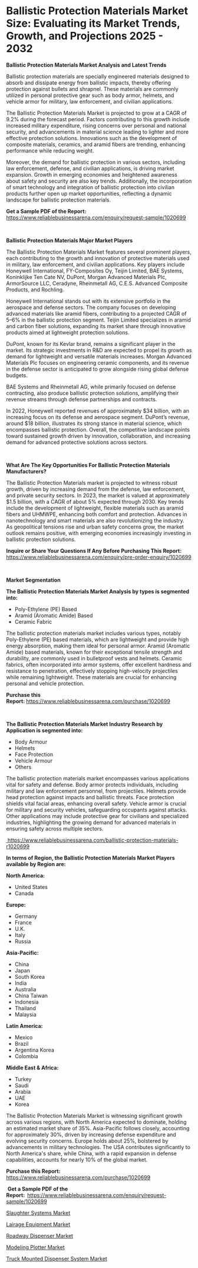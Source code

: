 <p><h1>Ballistic Protection Materials Market Size: Evaluating its Market Trends, Growth, and Projections 2025 - 2032</h1></p><p><strong>Ballistic Protection Materials Market Analysis and Latest Trends</strong></p>
<p><p>Ballistic protection materials are specially engineered materials designed to absorb and dissipate energy from ballistic impacts, thereby offering protection against bullets and shrapnel. These materials are commonly utilized in personal protective gear such as body armor, helmets, and vehicle armor for military, law enforcement, and civilian applications.</p><p>The Ballistic Protection Materials Market is projected to grow at a CAGR of 9.2% during the forecast period. Factors contributing to this growth include increased military expenditure, rising concerns over personal and national security, and advancements in material science leading to lighter and more effective protection solutions. Innovations such as the development of composite materials, ceramics, and aramid fibers are trending, enhancing performance while reducing weight.</p><p>Moreover, the demand for ballistic protection in various sectors, including law enforcement, defense, and civilian applications, is driving market expansion. Growth in emerging economies and heightened awareness about safety and security are also key trends. Additionally, the incorporation of smart technology and integration of ballistic protection into civilian products further open up market opportunities, reflecting a dynamic landscape for ballistic protection materials.</p></p>
<p><strong>Get a Sample PDF of the Report:&nbsp;</strong> <a href="https://www.reliablebusinessarena.com/enquiry/request-sample/1020699?utm_campaign=2175&utm_medium=2&utm_source=Github&utm_content=ia&utm_term=28022025&utm_id=ballistic-protection-materials">https://www.reliablebusinessarena.com/enquiry/request-sample/1020699</a></p>
<p>&nbsp;</p>
<p><strong>Ballistic Protection Materials Major Market Players</strong></p>
<p><p>The Ballistic Protection Materials Market features several prominent players, each contributing to the growth and innovation of protective materials used in military, law enforcement, and civilian applications. Key players include Honeywell International, FY-Composites Oy, Teijin Limited, BAE Systems, Koninklijke Ten Cate NV, DuPont, Morgan Advanced Materials Plc, ArmorSource LLC, Ceradyne, Rheinmetall AG, C.E.S. Advanced Composite Products, and Rochling.</p><p>Honeywell International stands out with its extensive portfolio in the aerospace and defense sectors. The company focuses on developing advanced materials like aramid fibers, contributing to a projected CAGR of 5–6% in the ballistic protection segment. Teijin Limited specializes in aramid and carbon fiber solutions, expanding its market share through innovative products aimed at lightweight protection solutions. </p><p>DuPont, known for its Kevlar brand, remains a significant player in the market. Its strategic investments in R&D are expected to propel its growth as demand for lightweight and versatile materials increases. Morgan Advanced Materials Plc focuses on engineering ceramic components, and its revenue in the defense sector is anticipated to grow alongside rising global defense budgets.</p><p>BAE Systems and Rheinmetall AG, while primarily focused on defense contracting, also produce ballistic protection solutions, amplifying their revenue streams through defense partnerships and contracts. </p><p>In 2022, Honeywell reported revenues of approximately $34 billion, with an increasing focus on its defense and aerospace segment. DuPont’s revenue, around $18 billion, illustrates its strong stance in material science, which encompasses ballistic protection. Overall, the competitive landscape points toward sustained growth driven by innovation, collaboration, and increasing demand for advanced protective solutions across sectors.</p></p>
<p>&nbsp;</p>
<p><strong>What Are The Key Opportunities For Ballistic Protection Materials Manufacturers?</strong></p>
<p><p>The Ballistic Protection Materials market is projected to witness robust growth, driven by increasing demand from the defense, law enforcement, and private security sectors. In 2023, the market is valued at approximately $1.5 billion, with a CAGR of about 5% expected through 2030. Key trends include the development of lightweight, flexible materials such as aramid fibers and UHMWPE, enhancing both comfort and protection. Advances in nanotechnology and smart materials are also revolutionizing the industry. As geopolitical tensions rise and urban safety concerns grow, the market outlook remains positive, with emerging economies increasingly investing in ballistic protection solutions.</p></p>
<p><strong>Inquire or Share Your Questions If Any Before Purchasing This Report:</strong> <a href="https://www.reliablebusinessarena.com/enquiry/pre-order-enquiry/1020699?utm_campaign=2175&utm_medium=2&utm_source=Github&utm_content=ia&utm_term=28022025&utm_id=ballistic-protection-materials">https://www.reliablebusinessarena.com/enquiry/pre-order-enquiry/1020699</a></p>
<p>&nbsp;</p>
<p><strong>Market Segmentation</strong></p>
<p><strong>The Ballistic Protection Materials Market Analysis by types is segmented into:</strong></p>
<p><ul><li>Poly-Ethylene (PE) Based</li><li>Aramid (Aromatic Amide) Based</li><li>Ceramic Fabric</li></ul></p>
<p><p>The ballistic protection materials market includes various types, notably Poly-Ethylene (PE) based materials, which are lightweight and provide high energy absorption, making them ideal for personal armor. Aramid (Aromatic Amide) based materials, known for their exceptional tensile strength and durability, are commonly used in bulletproof vests and helmets. Ceramic fabrics, often incorporated into armor systems, offer excellent hardness and resistance to penetration, effectively stopping high-velocity projectiles while remaining lightweight. These materials are crucial for enhancing personal and vehicle protection.</p></p>
<p><strong>Purchase this Report:&nbsp;</strong><a href="https://www.reliablebusinessarena.com/purchase/1020699?utm_campaign=2175&utm_medium=2&utm_source=Github&utm_content=ia&utm_term=28022025&utm_id=ballistic-protection-materials">https://www.reliablebusinessarena.com/purchase/1020699</a></p>
<p>&nbsp;</p>
<p><strong>The Ballistic Protection Materials Market Industry Research by Application is segmented into:</strong></p>
<p><ul><li>Body Armour</li><li>Helmets</li><li>Face Protection</li><li>Vehicle Armour</li><li>Others</li></ul></p>
<p><p>The ballistic protection materials market encompasses various applications vital for safety and defense. Body armor protects individuals, including military and law enforcement personnel, from projectiles. Helmets provide head protection against impacts and ballistic threats. Face protection shields vital facial areas, enhancing overall safety. Vehicle armor is crucial for military and security vehicles, safeguarding occupants against attacks. Other applications may include protective gear for civilians and specialized industries, highlighting the growing demand for advanced materials in ensuring safety across multiple sectors.</p></p>
<p><a href="https://www.reliablebusinessarena.com/ballistic-protection-materials-r1020699?utm_campaign=2175&utm_medium=2&utm_source=Github&utm_content=ia&utm_term=28022025&utm_id=ballistic-protection-materials">&nbsp;https://www.reliablebusinessarena.com/ballistic-protection-materials-r1020699</a></p>
<p><strong>In terms of Region, the Ballistic Protection Materials Market Players available by Region are:</strong></p>
<p>
    <p> <strong> North America: </strong>
        <ul>
            <li>United States</li>
            <li>Canada</li>
        </ul>
        </p> 
    <p> <strong> Europe: </strong>
        <ul>
            <li>Germany</li>
            <li>France</li>
            <li>U.K.</li>
            <li>Italy</li>
            <li>Russia</li>
        </ul>
        </p> 
    <p> <strong> Asia-Pacific: </strong>
        <ul>
            <li>China</li>
            <li>Japan</li>
            <li>South Korea</li>
            <li>India</li>
            <li>Australia</li>
            <li>China Taiwan</li>
            <li>Indonesia</li>
            <li>Thailand</li>
            <li>Malaysia</li>
        </ul>
        </p> 
    <p> <strong> Latin America: </strong>
        <ul>
            <li>Mexico</li>
            <li>Brazil</li>
            <li>Argentina Korea</li>
            <li>Colombia</li>
        </ul>
        </p> 
    <p> <strong> Middle East & Africa: </strong>
        <ul>
            <li>Turkey</li>
            <li>Saudi</li>
            <li>Arabia</li>
            <li>UAE</li>
            <li>Korea</li>
        </ul>
    </p>
    </p>
<p><p>The Ballistic Protection Materials Market is witnessing significant growth across various regions, with North America expected to dominate, holding an estimated market share of 35%. Asia-Pacific follows closely, accounting for approximately 30%, driven by increasing defense expenditure and evolving security concerns. Europe holds about 25%, bolstered by advancements in military technologies. The USA contributes significantly to North America's share, while China, with a rapid expansion in defense capabilities, accounts for nearly 10% of the global market.</p></p>
<p><strong>Purchase this Report: </strong><a href="https://www.reliablebusinessarena.com/purchase/1020699?utm_campaign=2175&utm_medium=2&utm_source=Github&utm_content=ia&utm_term=28022025&utm_id=ballistic-protection-materials">https://www.reliablebusinessarena.com/purchase/1020699</a></p>
<p>&nbsp;<strong>Get a Sample PDF of the Report:&nbsp;&nbsp;</strong><a href="https://www.reliablebusinessarena.com/enquiry/request-sample/1020699?utm_campaign=2175&utm_medium=2&utm_source=Github&utm_content=ia&utm_term=28022025&utm_id=ballistic-protection-materials">https://www.reliablebusinessarena.com/enquiry/request-sample/1020699</a></p>
<p><strong></strong></p>
<p><p><a href="https://github.com/rosamariarocque98/Market-Research-Report-List-1/blob/main/slaughter-systems-market.md?utm_campaign=2175&utm_medium=2&utm_source=Github&utm_content=ia&utm_term=28022025&utm_id=ballistic-protection-materials">Slaughter Systems Market</a></p><p><a href="https://github.com/MariaWashington76/Market-Research-Report-List-1/blob/main/lairage-equipment-market.md?utm_campaign=2175&utm_medium=2&utm_source=Github&utm_content=ia&utm_term=28022025&utm_id=ballistic-protection-materials">Lairage Equipment Market</a></p><p><a href="https://github.com/Chiragrp22/Market-Research-Report-List-7/blob/main/roadway-dispenser-market.md?utm_campaign=2175&utm_medium=2&utm_source=Github&utm_content=ia&utm_term=28022025&utm_id=ballistic-protection-materials">Roadway Dispenser Market</a></p><p><a href="https://github.com/MarciaRunte/Market-Research-Report-List-1/blob/main/modeling-plotter-market.md?utm_campaign=2175&utm_medium=2&utm_source=Github&utm_content=ia&utm_term=28022025&utm_id=ballistic-protection-materials">Modeling Plotter Market</a></p><p><a href="https://github.com/pizorirrerex/Market-Research-Report-List-1/blob/main/truck-mounted-dispenser-system-market.md?utm_campaign=2175&utm_medium=2&utm_source=Github&utm_content=ia&utm_term=28022025&utm_id=ballistic-protection-materials">Truck Mounted Dispenser System Market</a></p></p>
